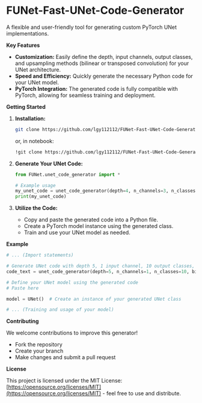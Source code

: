 # FUNet-Fast-UNet-Code-Generator

A flexible and user-friendly tool for generating custom PyTorch UNet implementations.

**Key Features**

* **Customization:** Easily define the depth, input channels, output classes, and upsampling methods (bilinear or transposed convolution) for your UNet architecture.
* **Speed and Efficiency:** Quickly generate the necessary Python code for your UNet model.
* **PyTorch Integration:** The generated code is fully compatible with PyTorch, allowing for seamless training and deployment.

**Getting Started**

1. **Installation:**
    ```bash
    git clone https://github.com/lgy112112/FUNet-Fast-UNet-Code-Generator.git
    ```
    or, in notebook:
    ```bash
    !git clone https://github.com/lgy112112/FUNet-Fast-UNet-Code-Generator.git
    ```

3. **Generate Your UNet Code:**
    ```python
    from FUNet.unet_code_generator import *

    # Example usage 
    my_unet_code = unet_code_generator(depth=4, n_channels=3, n_classes=2, bilinear=True)
    print(my_unet_code)
    ```

4. **Utilize the Code:**
    * Copy and paste the generated code into a Python file.
    * Create a PyTorch model instance using the generated class.
    * Train and use your UNet model as needed.

**Example**

```python
# ... (Import statements)

# Generate UNet code with depth 5, 1 input channel, 10 output classes, and bilinear upsampling
code_text = unet_code_generator(depth=5, n_channels=1, n_classes=10, bilinear=True)

# Define your UNet model using the generated code  
# Paste here

model = UNet()  # Create an instance of your generated UNet class

# ... (Training and usage of your model)
```

**Contributing**

We welcome contributions to improve this generator! 
* Fork the repository
* Create your branch
* Make changes and submit a pull request

**License**

This project is licensed under the MIT License: [https://opensource.org/licenses/MIT](https://opensource.org/licenses/MIT) - feel free to use and distribute.
